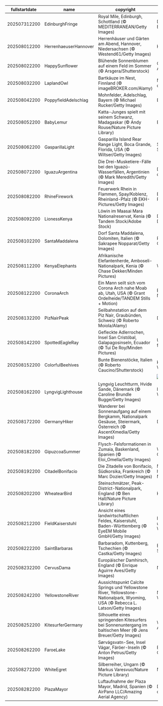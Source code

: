 |fullstartdate|name|copyright|title|image|
|--|--|--|--|--|
202507312200|EdinburghFringe|Royal Mile, Edinburgh, Schottland (© MEDITERRANEAN/Getty Images)|Die Stadt wird zur Bühne|![](/de-DE/2025/08/202507312200EdinburghFringe.jpg)|
202508012200|HerrenhaeuserHannover|Herrenhäuser und Gärten am Abend, Hannover, Niedersachsen (© Westend61/Getty Images)|Historische Pracht|![](/de-DE/2025/08/202508012200HerrenhaeuserHannover.jpg)|
202508022200|HappySunflower|Blühende Sonnenblumen auf einem Feld im Sommer (© Arsgera/Shutterstock)|Gelb, so weit das Auge reicht|![](/de-DE/2025/08/202508022200HappySunflower.jpg)|
202508032200|LaplandOwl|Bartkäuze im Nest, Finnland (© imageBROKER.com/Alamy)|Mystische Jäger der Nacht|![](/de-DE/2025/08/202508032200LaplandOwl.jpg)|
202508042200|PoppyfieldAdelschlag|Mohnfelder, Adelschlag, Bayern (© Michael Rucker/Getty Images)|Bayerische Idylle|![](/de-DE/2025/08/202508042200PoppyfieldAdelschlag.jpg)|
202508052200|BabyLemur|Katta-Junges spielt mit seinem Schwanz, Madagaskar (© Andy Rouse/Nature Picture Library)|Ein pelziger Geselle|![](/de-DE/2025/08/202508052200BabyLemur.jpg)|
202508062200|GasparillaLight|Gasparilla Island Rear Range Light, Boca Grande, Florida, USA (© Wiltser/Getty Images)|Stille Helden der Seefahrt|![](/de-DE/2025/08/202508062200GasparillaLight.jpg)|
202508072200|IguazuArgentina|Die Drei-Musketiere-Fälle bei den Iguazú-Wasserfällen, Argentinien (© Mark Meredith/Getty Images)|Der große Auftritt der Natur|![](/de-DE/2025/08/202508072200IguazuArgentina.jpg)|
202508082200|RhineFirework|Feuerwerk Rhein in Flammen, Spay/Koblenz, Rheinland-Pfalz (© EKH-Pictures/Getty Images)|Ein sensationelles Feuerwerkspektakel|![](/de-DE/2025/08/202508082200RhineFirework.jpg)|
202508092200|LionessKenya|Löwin im Maasai Mara Nationalreservat, Kenia (© Tandem Stock/Adobe Stock)|Die Königin des Dschungels|![](/de-DE/2025/08/202508092200LionessKenya.jpg)|
202508102200|SantaMaddalena|Dorf Santa Maddalena, Dolomiten, Italien (© Sakrapee Nopparat/Getty Images)|Postkarte von den Gipfeln|![](/de-DE/2025/08/202508102200SantaMaddalena.jpg)|
202508112200|KenyaElephants|Afrikanische Elefantenherde, Amboseli-Nationalpark, Kenia (© Chase Dekker/Minden Pictures)|Weise Riesen|![](/de-DE/2025/08/202508112200KenyaElephants.jpg)|
202508122200|CoronaArch|Ein Mann seilt sich vom Corona Arch nahe Moab ab, Utah, USA (© Grant Ordelheide/TANDEM Stills + Motion)|Ein Geheimnis der Natur|![](/de-DE/2025/08/202508122200CoronaArch.jpg)|
202508132200|PizNairPeak|Seilbahnstation auf dem Piz Nair, Graubünden, Schweiz (© Roberto Moiola/Alamy)|Der Gipfel ruft|![](/de-DE/2025/08/202508132200PizNairPeak.jpg)|
202508142200|SpottedEagleRay|Gefleckte Adlerrochen, Insel San Cristóbal, Galapagosinseln, Ecuador (© Tui De Roy/Minden Pictures)|Unter Wasser fliegen|![](/de-DE/2025/08/202508142200SpottedEagleRay.jpg)|
202508152200|ColorfulBeehives|Bunte Bienenstöcke, Italien (© Roberto Caucino/Shutterstock)|Kleine Helfer, große Wirkung|![](/de-DE/2025/08/202508152200ColorfulBeehives.jpg)|
||||![](/de-DE/2025/08/.jpg)|
202508162200|LyngvigLighthouse|Lyngvig Leuchtturm, Hvide Sande, Dänemark (© Caroline Brundle Bugge/Getty Images)|Imposante Wegweiser|![](/de-DE/2025/08/202508162200LyngvigLighthouse.jpg)|
202508172200|GermanyHiker|Wanderer bei Sonnenaufgang auf einem Bergkamm, Nationalpark Gesäuse, Steiermark, Österreich (© AscentXmedia/Getty Images)|Der Berg ruft!|![](/de-DE/2025/08/202508172200GermanyHiker.jpg)|
202508182200|GipuzcoaSummer|Flysch-Felsformationen in Zumaia, Baskenland, Spanien (© Eloi_Omella/Getty Images)|Wunder der Geologie|![](/de-DE/2025/08/202508182200GipuzcoaSummer.jpg)|
202508192200|CitadelBonifacio|Die Zitadelle von Bonifacio, Südkorsika, Frankreich (© Marc Dozier/Getty Images)|Mächtige Mauern hoch über dem Meer|![](/de-DE/2025/08/202508192200CitadelBonifacio.jpg)|
202508202200|WheatearBird|Steinschmätzer, Peak-District-Nationalpark, England (© Ben Hall/Nature Picture Library)|Kleine Flugkünstler|![](/de-DE/2025/08/202508202200WheatearBird.jpg)|
202508212200|FieldKaiserstuhl|Ansicht eines landwirtschaftlichen Feldes, Kaiserstuhl, Baden-Württemberg (© EyeEM Mobile GmbH/Getty Images)|Inmitten unendlicher Weinterrassen|![](/de-DE/2025/08/202508212200FieldKaiserstuhl.jpg)|
202508222200|SaintBarbaras|Barbaradom, Kuttenberg, Tschechien (© Castka/Getty Images)|Ein Juwel der Spätgotik|![](/de-DE/2025/08/202508222200SaintBarbaras.jpg)|
202508232200|CervusDama|Europäischer Damhirsch, England (© Enrique Aguirre Aves/Getty Images)|Natur mit Noblesse|![](/de-DE/2025/08/202508232200CervusDama.jpg)|
202508242200|YellowstoneRiver|Aussichtspunkt Calcite Springs und Yellowstone River, Yellowstone-Nationalpark, Wyoming, USA (© Rebecca L. Latson/Getty Images)|Naturgewalten im Wandel|![](/de-DE/2025/08/202508242200YellowstoneRiver.jpg)|
202508252200|KitesurferGermany|Silhouette eines springenden Kitesurfers bei Sonnenuntergang im baltischen Meer (© Jens Breuer/Getty Images)|Wind, Wellen und Adrenalin|![](/de-DE/2025/08/202508252200KitesurferGermany.jpg)|
202508262200|FaroeLake|Sørvágsvatn-See, Insel Vágar, Färöer-Inseln (© Anton Petrus/Getty Images)|Ein See über dem Ozean|![](/de-DE/2025/08/202508262200FaroeLake.jpg)|
202508272200|WhiteEgret|Silberreiher, Ungarn (© Markus Varesvuo/Nature Picture Library)|Majestät in Weiß|![](/de-DE/2025/08/202508272200WhiteEgret.jpg)|
202508282200|PlazaMayor|Luftaufnahme der Plaza Mayor, Madrid, Spanien (© AirPano LLC/Amazing Aerial Agency)|Das Wahrzeichen der Stadt|![](/de-DE/2025/08/202508282200PlazaMayor.jpg)|
